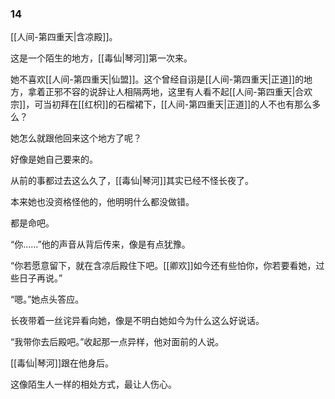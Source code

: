 ### 14

[[人间-第四重天|含凉殿]]。

这是一个陌生的地方，[[毒仙|琴河]]第一次来。

她不喜欢[[人间-第四重天|仙盟]]。这个曾经自诩是[[人间-第四重天|正道]]的地方，拿着正邪不容的说辞让人相隔两地，这里有人看不起[[人间-第四重天|合欢宗]]，可当初拜在[[红枳]]的石榴裙下，[[人间-第四重天|正道]]的人不也有那么多么？

她怎么就跟他回来这个地方了呢？

好像是她自己要来的。

从前的事都过去这么久了，[[毒仙|琴河]]其实已经不怪长夜了。

本来她也没资格怪他的，他明明什么都没做错。

都是命吧。

“你......”他的声音从背后传来，像是有点犹豫。

“你若愿意留下，就在含凉后殿住下吧。[[卿欢]]如今还有些怕你，你若要看她，过些日子再说。”

“嗯。”她点头答应。

长夜带着一丝诧异看向她，像是不明白她如今为什么这么好说话。

“我带你去后殿吧。”收起那一点异样，他对面前的人说。

[[毒仙|琴河]]跟在他身后。

这像陌生人一样的相处方式，最让人伤心。